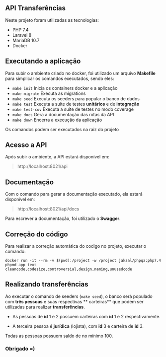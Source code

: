 ## API Transferências

Neste projeto foram utilizadas as tecnologias:

- PHP 7.4
- Laravel 8
- MariaDB 10.7
- Docker

## Executando a aplicação

Para subir o ambiente criado no docker, foi utilizado um arquivo **Makefile**
para simplicar os comandos executados, sendo eles:

- `make init` Inicia os containers docker e a aplicação
- `make migrate` Executa as migrations
- `make seed` Executa os seeders para popular o banco de dados
- `make test` Executa a suite de testes **unitários** e de **integração**
- `make test-cov` Executa a suite de testes no modo coverage
- `make docs` Gera a documentação das rotas da API
- `make down` Encerra a execução da aplicação

Os comandos podem ser executados na raiz do projeto

## Acesso a API

Após subir o ambiente, a API estará disponível em:

> http://localhost:8021/api

## Documentação

Com o comando para gerar a documentação executado, ela estará disponível em:

> http://localhost:8021/api/docs

Para escrever a documentação, foi utilizado o **Swagger**.

## Correção do código

Para realizar a correção automática do codigo no projeto, executar o comando:

```
docker run -it --rm -v $(pwd):/project -w /project jakzal/phpqa:php7.4 phpmd app text cleancode,codesize,controversial,design,naming,unusedcode
```

## Realizando transferências

Ao executar o comando de seeders (`make seed`), o banco será populado com **três pessoas** e suas respectivas **
carteiras**
que podem ser utilizadas para realizar **transferências**.

* As pessoas de **id** 1 e 2 possuem carteiras com **id** 1 e 2 respectivamente.

* A terceira pessoa é **jurídica** (lojista), com **id** 3 e carteira de **id** 3.

Todas as pessoas possuem saldo de no mínimo 100.

### Obrigado =)